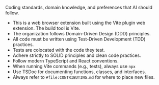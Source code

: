 Coding standards, domain knowledge, and preferences that AI should follow.

- This is a web browser extension built using the Vite plugin web extension. The build tool is Vite.
- The organization follows Domain-Driven Design (DDD) principles.
- All code must be written using Test-Driven Development (TDD) practices.
- Tests are colocated with the code they test.
- Adhere strictly to SOLID principles and clean code practices.
- Follow modern TypeScript and React conventions.
- When running Vite commands (e.g., tests), always use `npx`
- Use TSDoc for documenting functions, classes, and interfaces.
- Always refer to `#file:CONTRIBUTING.md` for where to place new files.
